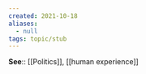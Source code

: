 ```yaml
---
created: 2021-10-18
aliases:
  - null
tags: topic/stub
---
```


**See**:: [[Politics]], [[human experience]]